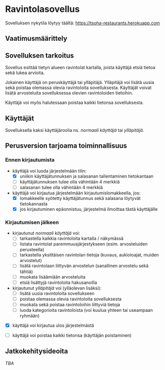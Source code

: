 # Ravintolasovellus

Sovelluksen nykytila löytyy täältä: https://tsoha-restaurants.herokuapp.com

## Vaatimusmäärittely

## Sovelluksen tarkoitus

Sovellus esittää tietyn alueen ravintolat kartalla, joista käyttäjä etsiä tietoa sekä lukea arvioita.

Jokainen käyttäjä on peruskäyttäjä tai ylläpitäjä. Ylläpitäjä voi lisätä uusia sekä poistaa olemassa olevia ravintoloita sovelluksesta. Käyttäjät voivat lisätä arvosteluita sovelluksessa olevien ravintoloiden tietoihin.

Käyttäjä voi myös halutessaan poistaa kaikki tietonsa sovelluksesta. 

## Käyttäjät

Sovelluksella kaksi käyttäjäroolia ns. _normaali käyttäjä_ tai _ylläpitäjä_.

## Perusversion tarjoama toiminnallisuus

### Ennen kirjautumista

- käyttäjä voi luoda järjestelmään tilin:
  - [x] uniikin käyttäjätunnuksen ja salasanan tallentaminen tietokantaan 
  - [ ] käyttäjätunnuksen tulee olla vähintään 4 merkkiä
  - [ ] salasanan tulee olla vähintään 4 merkkiä

- käyttäjä voi kirjautua järjestelmään kirjautumislomakkeella, jos:
  - [x] lomakkeelle syötetty käyttäjätunnus sekä salasana löytyvät tietokannasta 
  - [x] jos kirjautuminen epäonnistuu, järjestelmä ilmoittaa tästä käyttäjälle 

### Kirjautumisen jälkeen

- kirjautunut _normaali käyttäjä_ voi:
  - [ ] tarkastella kaikkia ravintoloita kartalla / näkymässä 
  - [ ] listata ravintolat paremmuusjärjestykseen (esim. arvosteluiden perusteella)
  - [ ] tarkastella yksittäisen ravintolan tietoja (kuvaus, aukioloajat, muiden arvostelut)
  - [ ] lisätä ravintolaan liittyvän arvostelun (sanallinen arvostelu sekä tähtiä)
  - [ ] muokata lisäämiään arvosteluita
  - [ ] etsiä lisättyjä ravintoloita hakusanoilla

- kirjautunut _ylläpitäjä_ voi (ylläolevan lisäksi):
  - [ ] lisätä uusia ravintoloita sovellukseen
  - [ ] poistaa olemassa olevia ravintoloita sovelluksesta
  - [ ] muokata sekä poistaa ravintoloihin liittyviä tietoja
  - [ ] luoda kategorioita ravintoloista (voi kuulua yhteen tai useampaan ryhmään)

- [x] käyttäjä voi kirjautua ulos järjestelmästä 

- [ ] käyttäjä voi poistaa kaikki tietonsa (käyttäjän poistaminen)

## Jatkokehitysideoita

_TBA_
